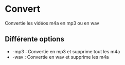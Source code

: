 # Convert

Convertie les vidéos m4a en mp3 ou en wav

## Différente options

* -mp3 : Convertie en mp3 et supprime tout les m4a
* -wav : Convertie en wav et supprime les m4a

